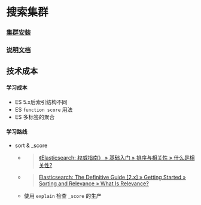 
# 搜索集群

### [集群安装](./Installation.md)

### [说明文档](./Instruction.md)


## 技术成本
#### 学习成本
- ES 5.x后索引结构不同
- ES `function score` 用法
- ES 多标签的聚合

#### 学习路线
- sort & _score 
  - > [《Elasticsearch: 权威指南》 » 基础入门 » 排序与相关性 » 什么是相关性?](https://elasticsearch.cn/book/elasticsearch_definitive_guide_2.x/relevance-intro.html)
  - > [Elasticsearch: The Definitive Guide [2.x] » Getting Started » Sorting and Relevance » What Is Relevance?](https://www.elastic.co/guide/en/elasticsearch/guide/current/relevance-intro.html)
  - 使用 `explain` 检查 `_score` 的生产

